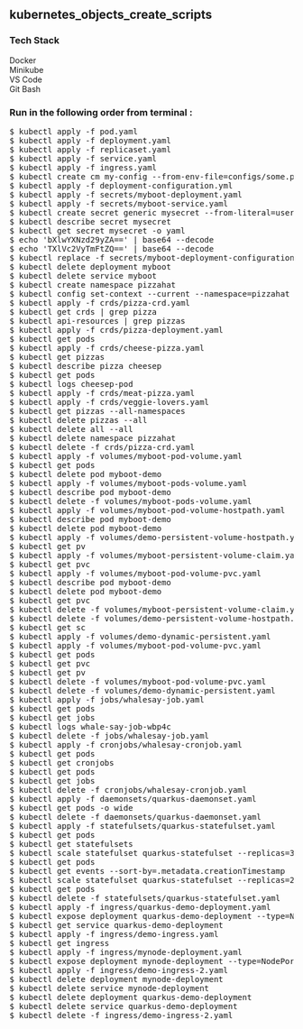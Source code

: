 ## kubernetes_objects_create_scripts

### Tech Stack
Docker <br/>
Minikube <br/>
VS Code <br/>
Git Bash <br/>

### Run in the following order from terminal :

<pre>
$ kubectl apply -f pod.yaml
$ kubectl apply -f deployment.yaml
$ kubectl apply -f replicaset.yaml
$ kubectl apply -f service.yaml
$ kubectl apply -f ingress.yaml
$ kubectl create cm my-config --from-env-file=configs/some.properties
$ kubectl apply -f deployment-configuration.yml
$ kubectl apply -f secrets/myboot-deployment.yaml
$ kubectl apply -f secrets/myboot-service.yaml
$ kubectl create secret generic mysecret --from-literal=user='MyUserName' --from-literal=password='mypassword'
$ kubectl describe secret mysecret
$ kubectl get secret mysecret -o yaml
$ echo 'bXlwYXNzd29yZA==' | base64 --decode
$ echo 'TXlVc2VyTmFtZQ==' | base64 --decode
$ kubectl replace -f secrets/myboot-deployment-configuration-secret.yaml
$ kubectl delete deployment myboot
$ kubectl delete service myboot
$ kubectl create namespace pizzahat
$ kubectl config set-context --current --namespace=pizzahat
$ kubectl apply -f crds/pizza-crd.yaml
$ kubectl get crds | grep pizza
$ kubectl api-resources | grep pizzas
$ kubectl apply -f crds/pizza-deployment.yaml
$ kubectl get pods
$ kubectl apply -f crds/cheese-pizza.yaml
$ kubectl get pizzas
$ kubectl describe pizza cheesep
$ kubectl get pods
$ kubectl logs cheesep-pod
$ kubectl apply -f crds/meat-pizza.yaml
$ kubectl apply -f crds/veggie-lovers.yaml
$ kubectl get pizzas --all-namespaces
$ kubectl delete pizzas --all
$ kubectl delete all --all
$ kubectl delete namespace pizzahat
$ kubectl delete -f crds/pizza-crd.yaml
$ kubectl apply -f volumes/myboot-pod-volume.yaml
$ kubectl get pods
$ kubectl delete pod myboot-demo
$ kubectl apply -f volumes/myboot-pods-volume.yaml
$ kubectl describe pod myboot-demo
$ kubectl delete -f volumes/myboot-pods-volume.yaml
$ kubectl apply -f volumes/myboot-pod-volume-hostpath.yaml
$ kubectl describe pod myboot-demo
$ kubectl delete pod myboot-demo
$ kubectl apply -f volumes/demo-persistent-volume-hostpath.yaml
$ kubectl get pv
$ kubectl apply -f volumes/myboot-persistent-volume-claim.yaml
$ kubectl get pvc
$ kubectl apply -f volumes/myboot-pod-volume-pvc.yaml
$ kubectl describe pod myboot-demo
$ kubectl delete pod myboot-demo
$ kubectl get pvc
$ kubectl delete -f volumes/myboot-persistent-volume-claim.yaml
$ kubectl delete -f volumes/demo-persistent-volume-hostpath.yaml
$ kubectl get sc
$ kubectl apply -f volumes/demo-dynamic-persistent.yaml
$ kubectl apply -f volumes/myboot-pod-volume-pvc.yaml
$ kubectl get pods
$ kubectl get pvc
$ kubectl get pv
$ kubectl delete -f volumes/myboot-pod-volume-pvc.yaml
$ kubectl delete -f volumes/demo-dynamic-persistent.yaml
$ kubectl apply -f jobs/whalesay-job.yaml
$ kubectl get pods
$ kubectl get jobs
$ kubectl logs whale-say-job-wbp4c
$ kubectl delete -f jobs/whalesay-job.yaml
$ kubectl apply -f cronjobs/whalesay-cronjob.yaml
$ kubectl get pods
$ kubectl get cronjobs
$ kubectl get pods
$ kubectl get jobs
$ kubectl delete -f cronjobs/whalesay-cronjob.yaml
$ kubectl apply -f daemonsets/quarkus-daemonset.yaml
$ kubectl get pods -o wide
$ kubectl delete -f daemonsets/quarkus-daemonset.yaml
$ kubectl apply -f statefulsets/quarkus-statefulset.yaml
$ kubectl get pods
$ kubectl get statefulsets
$ kubectl scale statefulset quarkus-statefulset --replicas=3
$ kubectl get pods
$ kubectl get events --sort-by=.metadata.creationTimestamp
$ kubectl scale statefulset quarkus-statefulset --replicas=2
$ kubectl get pods
$ kubectl delete -f statefulsets/quarkus-statefulset.yaml
$ kubectl apply -f ingress/quarkus-demo-deployment.yaml
$ kubectl expose deployment quarkus-demo-deployment --type=NodePort --port=8080
$ kubectl get service quarkus-demo-deployment
$ kubectl apply -f ingress/demo-ingress.yaml
$ kubectl get ingress
$ kubectl apply -f ingress/mynode-deployment.yaml
$ kubectl expose deployment mynode-deployment --type=NodePort --port=8000
$ kubectl apply -f ingress/demo-ingress-2.yaml
$ kubectl delete deployment mynode-deployment
$ kubectl delete service mynode-deployment
$ kubectl delete deployment quarkus-demo-deployment
$ kubectl delete service quarkus-demo-deployment
$ kubectl delete -f ingress/demo-ingress-2.yaml

</pre><br/>
